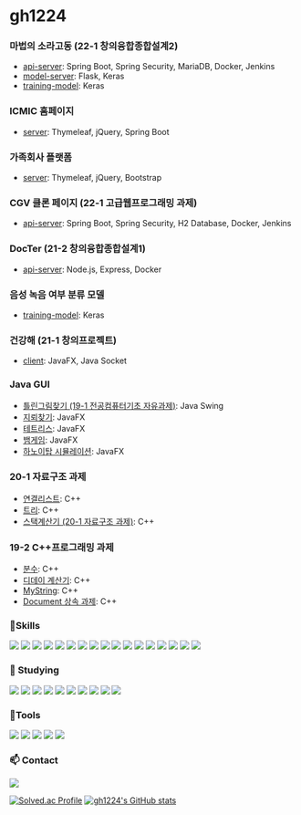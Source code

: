 # gh1224

<!--
**gh1224/gh1224** is a ✨ _special_ ✨ repository because its `README.md` (this file) appears on your GitHub profile.

Here are some ideas to get you started:

- 🔭 I’m currently working on ...
- 🌱 I’m currently learning ...
- 👯 I’m looking to collaborate on ...
- 🤔 I’m looking for help with ...
- 💬 Ask me about ...
- 📫 How to reach me: ...
- 😄 Pronouns: ...
- ⚡ Fun fact: ...

https://simpleicons.org/
-->

### 마법의 소라고동 (22-1 창의융합종합설계2)
- [api-server](https://github.com/kit-magic-conch/api-server): Spring Boot, Spring Security, MariaDB, Docker, Jenkins
- [model-server](https://github.com/kit-magic-conch/model-server): Flask, Keras
- [training-model](https://github.com/gh1224/speech-emotion-recognition): Keras

### ICMIC 홈페이지
- [server](https://github.com/gh1224/icmic): Thymeleaf, jQuery, Spring Boot

### 가족회사 플랫폼
- [server](https://github.com/kit-iacoop/iac-platform): Thymeleaf, jQuery, Bootstrap

### CGV 클론 페이지 (22-1 고급웹프로그래밍 과제)
- [api-server](https://github.com/spring-cgv/api-server): Spring Boot, Spring Security, H2 Database, Docker, Jenkins

### DocTer (21-2 창의융합종합설계1)
- [api-server](https://github.com/sig21summer/web-server): Node.js, Express, Docker

### 음성 녹음 여부 분류 모델
- [training-model](https://github.com/binAudioMeo/keras-CNN-MFCC): Keras

### 건강해 (21-1 창의프로젝트)
- [client](https://github.com/creative-project-21/network): JavaFX, Java Socket

### Java GUI
- [틀린그림찾기 (19-1 전공컴퓨터기초 자유과제)](https://github.com/gh1224-assignment/Hidden-Catch): Java Swing
- [지뢰찾기](https://github.com/gh1224/Minesweeper): JavaFX
- [테트리스](https://github.com/gh1224/Tetris): JavaFX
- [뱀게임](https://github.com/gh1224/SnakeGame): JavaFX
- [하노이탑 시뮬레이션](https://github.com/gh1224/Hanoi): JavaFX

### 20-1 자료구조 과제
- [연결리스트](): C++
- [트리](): C++
- [스택계산기 (20-1 자료구조 과제)](): C++

### 19-2 C++프로그래밍 과제
- [분수](): C++
- [디데이 계산기](): C++
- [MyString](): C++
- [Document 상속 과제](): C++


<!--
동적배열
스택
하노이탑
-->



###  :muscle:Skills

<p>
<img src="https://img.shields.io/badge/C-A8B9CC?logo=C&logoColor=white&style=flat" />
<img src="https://img.shields.io/badge/C++-00599C?logo=C%2B%2B&logoColor=white&style=flat" />
<img src="https://img.shields.io/badge/JAVA-007396?logo=JAVA&logoColor=white&style=flat" />
<img src="https://img.shields.io/badge/HTML5-E34F26?logo=HTML5&logoColor=white&style=flat" />
<img src="https://img.shields.io/badge/CSS3-1572B6?logo=CSS3&logoColor=white&style=flat" />
<img src="https://img.shields.io/badge/JavaScript-F7DF1E?logo=JavaScript&logoColor=white&style=flat" />
<img src="https://img.shields.io/badge/Thymeleaf-005F0F?logo=Thymeleaf&logoColor=white&style=flat" />
<img src="https://img.shields.io/badge/MySQL-4479A1?logo=MySQL&logoColor=white&style=flat" />
<img src="https://img.shields.io/badge/MariaDB-003545?logo=MariaDB&logoColor=white&style=flat" />
<img src="https://img.shields.io/badge/python-3776AB?logo=python&logoColor=white&style=flat" />
<img src="https://img.shields.io/badge/Jupyter-F37626?logo=Jupyter&logoColor=white&style=flat" />
<img src="https://img.shields.io/badge/Node.js-339933?logo=Node.js&logoColor=white&style=flat" />
<img src="https://img.shields.io/badge/Keras-D00000?logo=Keras&logoColor=white&style=flat" />
<img src="https://img.shields.io/badge/Bootstrap-7952B3?logo=Bootstrap&logoColor=white&style=flat" />
<img src="https://img.shields.io/badge/Spring-6DB33F?logo=Spring&logoColor=white&style=flat" />
<img src="https://img.shields.io/badge/Spring Boot-6DB33F?logo=Spring Boot&logoColor=white&style=flat" />
<img src="https://img.shields.io/badge/Spring Security-6DB33F?logo=Spring Security&logoColor=white&style=flat" />
</p>


### :seedling: Studying

<p>
<img src="https://img.shields.io/badge/jQuery-0769AD?logo=jQuery&logoColor=white&style=flat" />
<img src="https://img.shields.io/badge/Gradle-02303A?logo=Gradle&logoColor=white&style=flat" />
<img src="https://img.shields.io/badge/JUnit5-25A162?logo=JUnit5&logoColor=white&style=flat" />
<img src="https://img.shields.io/badge/MongoDB-47A248?logo=MongoDB&logoColor=white&style=flat" />
<img src="https://img.shields.io/badge/Android-3DDC84?logo=Android&logoColor=white&style=flat" />
<img src="https://img.shields.io/badge/OpenCV-5C3EE8?logo=OpenCV&logoColor=white&style=flat" />
<img src="https://img.shields.io/badge/Flask-000000?logo=Flask&logoColor=white&style=flat" />
<img src="https://img.shields.io/badge/Django-092E20?logo=Django&logoColor=white&style=flat" />
<img src="https://img.shields.io/badge/Docker-2496ED?logo=Docker&logoColor=white&style=flat" />
<img src="https://img.shields.io/badge/React-61DAFB?logo=React&logoColor=white&style=flat" />

<!-- 리액트 네이티브 -->
<!-- 젠킨스 -->
</p>


###  :hammer:Tools

<p>
<img src="https://img.shields.io/badge/Git-F05032?logo=Git&logoColor=white&style=flat" />
<img src="https://img.shields.io/badge/GitHub-181717?logo=GitHub&logoColor=white&style=flat" />
<img src="https://img.shields.io/badge/Notion-000000?logo=Notion&logoColor=white&style=flat" />
<img src="https://img.shields.io/badge/Slack-4A154B?logo=Slack&logoColor=white&style=flat" />  
<img src="https://img.shields.io/badge/Figma-F24E1E?logo=Figma&logoColor=white&style=flat" />
</p>


###  :mailbox: Contact

<p>
<a href="https://mail.google.com/mail/?view=cm&amp;fs=1&amp;to=rlarkgus1224@gmail.com" target="_blank"><img src="https://img.shields.io/badge/Gmail-EA4335?logo=Gmail&logoColor=white&style=flat" ></a>
</p>


[![Solved.ac Profile](http://mazassumnida.wtf/api/v2/generate_badge?boj=kgh1224)](https://solved.ac/kgh1224/)
[![gh1224's GitHub stats](https://github-readme-stats.vercel.app/api?username=gh1224)](https://github.com/anuraghazra/github-readme-stats)
